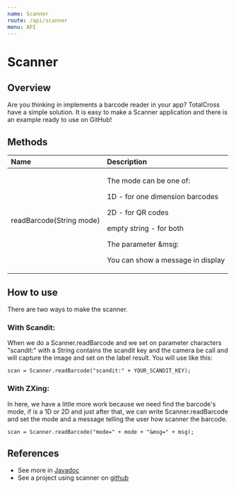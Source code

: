```yaml
---
name: Scanner
route: /api/scanner
menu: API
---
```


# Scanner

## Overview

Are you thinking in implements a barcode reader in your app? TotalCross have a simple solution. It is easy to make a Scanner application and there is an example ready to use on GitHub!

## Methods

<table>
  <thead>
    <tr>
      <th style="text-align:left">Name</th>
      <th style="text-align:left">Description</th>
    </tr>
  </thead>
  <tbody>
    <tr>
      <td style="text-align:left">readBarcode(String mode)</td>
      <td style="text-align:left">
        <p>The mode can be one of:
          <br />
        </p>
        <p>1D - for one dimension barcodes
          <br />
        </p>
        <p>2D - for QR codes
          <br />
        </p>
        <p>empty string - for both
          <br />
        </p>
        <p>The parameter &amp;msg:</p>
        <p>You can show a message in display</p>
      </td>
    </tr>
  </tbody>
</table>

## How to use

There are two ways to make the scanner.

### With Scandit:

When we do a Scanner.readBarcode and we set on parameter characters "scandit:" with a String contains the scandit key and the camera be call and will capture the image and set on the label result. You will use like this:

`scan = Scanner.readBarcode("scandit:" + YOUR_SCANDIT_KEY);`

### With ZXing:

In here, we have a little more work because we need find the barcode's mode, if is a 1D or 2D and just after that, we can write Scanner.readBarcode and set the mode and a message telling the user how scanner the barcode.

`scan = Scanner.readBarcode("mode=" + mode + "&msg=" + msg);`

## References

- See more in [Javadoc](https://rs.totalcross.com/doc/totalcross/io/device/scanner/package-summary.html)
- See a project using scanner on [github](https://github.com/TotalCross/ScanditSample)
